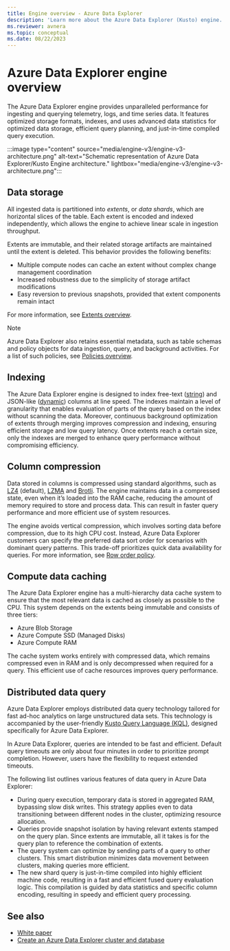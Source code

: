 ```yaml
---
title: Engine overview - Azure Data Explorer 
description: 'Learn more about the Azure Data Explorer (Kusto) engine.'
ms.reviewer: avnera
ms.topic: conceptual
ms.date: 08/22/2023
---
```

# Azure Data Explorer engine overview

The Azure Data Explorer engine provides unparalleled performance for ingesting and querying telemetry, logs, and time series data. It features optimized storage formats, indexes, and uses advanced data statistics for optimized data storage, efficient query planning, and just-in-time compiled query execution.

:::image type="content" source="media/engine-v3/engine-v3-architecture.png" alt-text="Schematic representation of Azure Data Explorer/Kusto Engine architecture." lightbox="media/engine-v3/engine-v3-architecture.png":::

## Data storage

All ingested data is partitioned into *extents*, or *data shards*, which are horizontal slices of the table. Each extent is encoded and indexed independently, which allows the engine to achieve linear scale in ingestion throughput.

Extents are immutable, and their related storage artifacts are maintained until the extent is deleted. This behavior provides the following benefits:

* Multiple compute nodes can cache an extent without complex change management coordination
* Increased robustness due to the simplicity of storage artifact modifications
* Easy reversion to previous snapshots, provided that extent components remain intact

For more information, see [Extents overview](kusto/management/extents-overview.md).

> [!NOTE]
> Azure Data Explorer also retains essential metadata, such as table schemas and policy objects for data ingestion, query, and background activities. For a list of such policies, see [Policies overview](kusto/management/policies.md).

## Indexing

The Azure Data Explorer engine is designed to index free-text ([string](kusto/query/scalar-data-types/string.md)) and JSON-like ([dynamic](kusto/query/scalar-data-types/dynamic.md)) columns at line speed. The indexes maintain a level of granularity that enables evaluation of parts of the query based on the index without scanning the data. Moreover, continuous background optimization of extents through merging improves compression and indexing, ensuring efficient storage and low query latency. Once extents reach a certain size, only the indexes are merged to enhance query performance without compromising efficiency.

## Column compression

Data stored in columns is compressed using standard algorithms, such as [LZ4](https://en.wikipedia.org/wiki/LZ4_(compression_algorithm)) (default), [LZMA](https://en.wikipedia.org/wiki/Lempel%E2%80%93Ziv%E2%80%93Markov_chain_algorithm) and [Brotli](https://en.wikipedia.org/wiki/Brotli). The engine maintains data in a compressed state, even when it’s loaded into the RAM cache, reducing the amount of memory required to store and process data. This can result in faster query performance and more efficient use of system resources.

The engine avoids vertical compression, which involves sorting data before compression, due to its high CPU cost. Instead, Azure Data Explorer customers can specify the preferred data sort order for scenarios with dominant query patterns. This trade-off prioritizes quick data availability for queries. For more information, see [Row order policy](kusto/management/roworderpolicy.md).

## Compute data caching

The Azure Data Explorer engine has a multi-hierarchy data cache system to ensure that the most relevant data is cached as closely as possible to the CPU. This system depends on the extents being immutable and consists of three tiers:

* Azure Blob Storage
* Azure Compute SSD (Managed Disks)
* Azure Compute RAM

The cache system works entirely with compressed data, which remains compressed even in RAM and is only decompressed when required for a query. This efficient use of cache resources improves query performance.

## Distributed data query

Azure Data Explorer employs distributed data query technology tailored for fast ad-hoc analytics on large unstructured data sets. This technology is accompanied by the user-friendly [Kusto Query Language (KQL)](kusto/query/index.md), designed specifically for Azure Data Explorer.

In Azure Data Explorer, queries are intended to be fast and efficient. Default query timeouts are only about four minutes in order to prioritize prompt completion. However, users have the flexibility to request extended timeouts.

The following list outlines various features of data query in Azure Data Explorer:

* During query execution, temporary data is stored in aggregated RAM, bypassing slow disk writes. This strategy applies even to data transitioning between different nodes in the cluster, optimizing resource allocation.
* Queries provide snapshot isolation by having relevant extents stamped on the query plan. Since extents are immutable, all it takes is for the query plan to reference the combination of extents.
* The query system can optimize by sending parts of a query to other clusters. This smart distribution minimizes data movement between clusters, making queries more efficient.
* The new shard query is just-in-time compiled into highly efficient machine code, resulting in a fast and efficient fused query evaluation logic. This compilation is guided by data statistics and specific column encoding, resulting in speedy and efficient query processing.

## See also

* [White paper](https://azure.microsoft.com/resources/azure-data-explorer/)
* [Create an Azure Data Explorer cluster and database](create-cluster-and-database.md)
